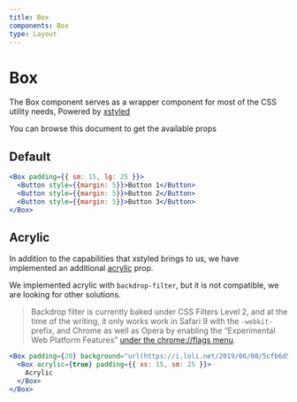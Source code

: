 ```yaml
---
title: Box
components: Box
type: Layout
---
```


# Box

<p class="description">The Box component serves as a wrapper component for most of the CSS utility needs, Powered by <a href="https://github.com/smooth-code/xstyled">xstyled</a></p>

You can browse this document to get the available props

## Default

```jsx
<Box padding={{ sm: 15, lg: 25 }}>
  <Button style={{margin: 5}}>Button 1</Button>
  <Button style={{margin: 5}}>Button 2</Button>
  <Button style={{margin: 5}}>Button 3</Button>
</Box>
```

## Acrylic

In addition to the capabilities that xstyled brings to us, we have implemented an additional [acrylic](https://docs.microsoft.com/en-us/windows/uwp/design/style/acrylic) prop.

We implemented acrylic with `backdrop-filter`, but it is not compatible, we are looking for other solutions.

> Backdrop filter is currently baked under CSS Filters Level 2, and at the time of the writing, it only works work in Safari 9 with the `-webkit-` prefix, and Chrome as well as Opera by enabling the “Experimental Web Platform Features” [under the chrome://flags menu](https://webdesign.tutsplus.com/tutorials/css-backdrop-filters--cms-27314).

```jsx
<Box padding={20} background="url(https://i.loli.net/2019/06/08/5cfb6d5a7456419123.jpg) center/cover fixed">
  <Box acrylic={true} padding={{ xs: 15, sm: 25 }}>
    Acrylic
  </Box>
</Box>
```
